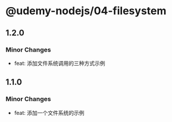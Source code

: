 # @udemy-nodejs/04-filesystem

## 1.2.0

### Minor Changes

- feat: 添加文件系统调用的三种方式示例

## 1.1.0

### Minor Changes

- feat: 添加一个文件系统的示例
